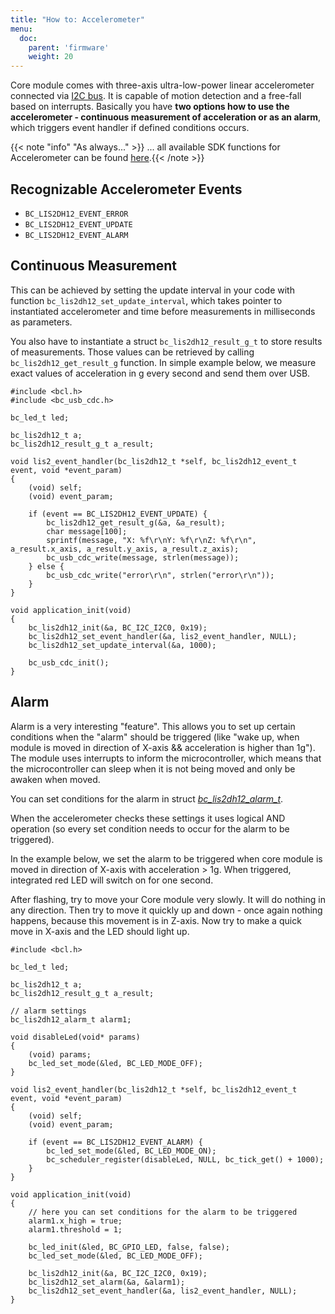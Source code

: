 ```yaml
---
title: "How to: Accelerometer"
menu:
  doc:
    parent: 'firmware'
    weight: 20
---
```


Core module comes with three-axis ultra-low-power linear accelerometer connected via [I2C bus](../../hardware/i2c-address-space/). It is capable of motion detection and a free-fall based on interrupts.
Basically you have **two options how to use the accelerometer - continuous measurement of acceleration or as an alarm**, which triggers event handler if defined conditions occurs.


{{< note "info" "As always..." >}}
... all available SDK functions for Accelerometer can be found [here](https://sdk.bigclown.com/group__bc__lis2dh12.html).{{< /note >}}

## Recognizable Accelerometer Events
- `BC_LIS2DH12_EVENT_ERROR`
- `BC_LIS2DH12_EVENT_UPDATE`
- `BC_LIS2DH12_EVENT_ALARM`

## Continuous Measurement
This can be achieved by setting the update interval in your code with function `bc_lis2dh12_set_update_interval`, which takes pointer to instantiated accelerometer and time before measurements in milliseconds as parameters.

You also have to instantiate a struct `bc_lis2dh12_result_g_t` to store results of measurements. Those values can be retrieved by calling `bc_lis2dh12_get_result_g` function. In simple example below, we measure exact values of acceleration in g every second and send them over USB.

```
#include <bcl.h>
#include <bc_usb_cdc.h>

bc_led_t led;

bc_lis2dh12_t a;
bc_lis2dh12_result_g_t a_result;

void lis2_event_handler(bc_lis2dh12_t *self, bc_lis2dh12_event_t event, void *event_param)
{
    (void) self;
    (void) event_param;

    if (event == BC_LIS2DH12_EVENT_UPDATE) {
        bc_lis2dh12_get_result_g(&a, &a_result);
        char message[100];
        sprintf(message, "X: %f\r\nY: %f\r\nZ: %f\r\n", a_result.x_axis, a_result.y_axis, a_result.z_axis);
        bc_usb_cdc_write(message, strlen(message));
    } else {
        bc_usb_cdc_write("error\r\n", strlen("error\r\n"));
    }
}

void application_init(void)
{
    bc_lis2dh12_init(&a, BC_I2C_I2C0, 0x19);
    bc_lis2dh12_set_event_handler(&a, lis2_event_handler, NULL);
    bc_lis2dh12_set_update_interval(&a, 1000);

    bc_usb_cdc_init();
}
```


## Alarm
Alarm is a very interesting "feature". This allows you to set up certain conditions when the "alarm" should be triggered (like "wake up, when module is moved in direction of X-axis && acceleration is higher than 1g"). The module uses interrupts to inform the microcontroller, which means that the microcontroller can sleep when it is not being moved and only be awaken when moved.

You can set conditions for the alarm in struct [*bc_lis2dh12_alarm_t*](https://sdk.bigclown.com/structbc__lis2dh12__alarm__t.html).

When the accelerometer checks these settings it uses logical AND operation (so every set condition needs to occur for the alarm to be triggered).

In the example below, we set the alarm to be triggered when core module is moved in direction of X-axis with acceleration > 1g. When triggered, integrated red LED will switch on for one second.

After flashing, try to move your Core module very slowly. It will do nothing in any direction. Then try to move it quickly up and down - once again nothing happens, because this movement is in Z-axis. Now try to make a quick move in X-axis and the LED should light up.


```
#include <bcl.h>

bc_led_t led;

bc_lis2dh12_t a;
bc_lis2dh12_result_g_t a_result;

// alarm settings
bc_lis2dh12_alarm_t alarm1;

void disableLed(void* params)
{
    (void) params;
    bc_led_set_mode(&led, BC_LED_MODE_OFF);
}

void lis2_event_handler(bc_lis2dh12_t *self, bc_lis2dh12_event_t event, void *event_param)
{
    (void) self;
    (void) event_param;

    if (event == BC_LIS2DH12_EVENT_ALARM) {
        bc_led_set_mode(&led, BC_LED_MODE_ON);
        bc_scheduler_register(disableLed, NULL, bc_tick_get() + 1000);
    }
}

void application_init(void)
{
    // here you can set conditions for the alarm to be triggered
    alarm1.x_high = true;
    alarm1.threshold = 1;

    bc_led_init(&led, BC_GPIO_LED, false, false);
    bc_led_set_mode(&led, BC_LED_MODE_OFF);

    bc_lis2dh12_init(&a, BC_I2C_I2C0, 0x19);
    bc_lis2dh12_set_alarm(&a, &alarm1);
    bc_lis2dh12_set_event_handler(&a, lis2_event_handler, NULL);
}

```
